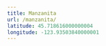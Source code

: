 ```yaml
---
title: Manzanita
url: /manzanita/
latitude: 45.718616000000004
longitude: -123.93503840000001
---
```

